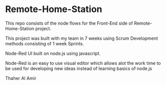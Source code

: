 # Remote-Home-Station

This repo consists of the node flows for the Front-End side of Remote-Home-Station project.

This project was built with my team in 7 weeks using Scrum Development methods consisting of 1 week Sprints.

Node-Red UI built on node.js using javascript. 

Node-Red is an easy to use visual editor which allows alot the work time
to be used for developing new ideas instead of learning basics of node.js

Thaher Al Amir
